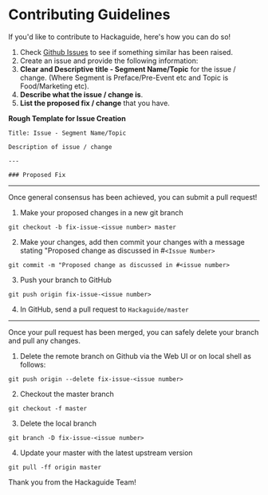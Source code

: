 # Contributing Guidelines

If you'd like to contribute to Hackaguide, here's how you can do so!

1. Check [Github Issues](https://github.com/hackaguide/hackaguide/issues) to see if something similar has been raised.
2. Create an issue and provide the following information:
  3. **Clear and Descriptive title - Segment Name/Topic** for the issue / change. (Where Segment is Preface/Pre-Event etc and Topic is Food/Marketing etc).
  4. **Describe what the issue / change is**.
  5. **List the proposed fix / change** that you have.

**Rough Template for Issue Creation**

```
Title: Issue - Segment Name/Topic

Description of issue / change

---

### Proposed Fix
```

---

Once general consensus has been achieved, you can submit a pull request!  

1. Make your proposed changes in a new git branch
```
git checkout -b fix-issue-<issue number> master
```
2. Make your changes, add then commit your changes with a message stating "Proposed change as discussed in #```<Issue Number>```
```
git commit -m "Proposed change as discussed in #<issue number>
```
3. Push your branch to GitHub
```
git push origin fix-issue-<issue number>
```
4. In GitHub, send a pull request to ```Hackaguide/master```

---

Once your pull request has been merged, you can safely delete your branch and pull any changes.

1. Delete the remote branch on Github via the Web UI or on local shell as follows:
```
git push origin --delete fix-issue-<issue number>
```
2. Checkout the master branch
```
git checkout -f master
```
3. Delete the local branch
```
git branch -D fix-issue-<issue number>
```
4. Update your master with the latest upstream version
```
git pull -ff origin master
```

Thank you from the Hackaguide Team!
